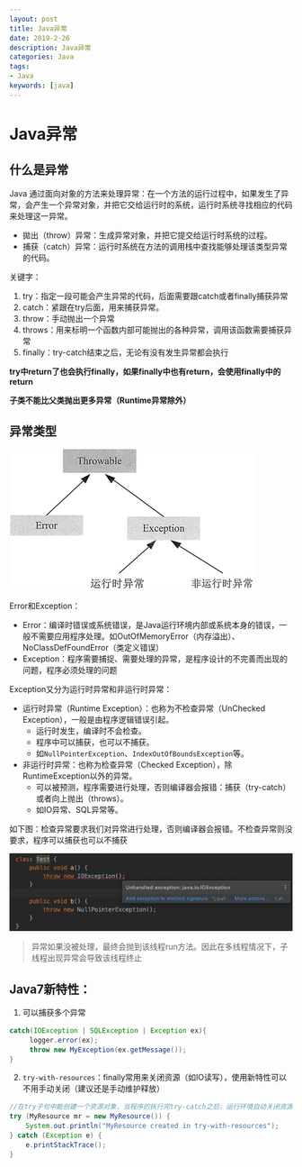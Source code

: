```yaml
---
layout: post
title: Java异常
date: 2019-2-26
description: Java异常
categories: Java
tags: 
- Java
keywords: [java]
---
```


# Java异常

## 什么是异常

Java 通过面向对象的方法来处理异常：在一个方法的运行过程中，如果发生了异常，会产生一个异常对象，并把它交给运行时的系统，运行时系统寻找相应的代码来处理这一异常。

* 拋出（throw）异常：生成异常对象，并把它提交给运行时系统的过程。
* 捕获（catch）异常：运行时系统在方法的调用栈中查找能够处理该类型异常的代码。

关键字：

1. try：指定一段可能会产生异常的代码，后面需要跟catch或者finally捕获异常
2. catch：紧跟在try后面，用来捕获异常。
3. throw：手动抛出一个异常
4. throws：用来标明一个函数内部可能抛出的各种异常，调用该函数需要捕获异常
5. finally：try-catch结束之后，无论有没有发生异常都会执行

**try中return了也会执行finally，如果finally中也有return，会使用finally中的return**

**子类不能比父类抛出更多异常（Runtime异常除外）**

## 异常类型

![](Java异常/异常分类.png)

Error和Exception：

* Error：编译时错误或系统错误，是Java运行环境内部或系统本身的错误，一般不需要应用程序处理。如OutOfMemoryError（内存溢出）、NoClassDefFoundError（类定义错误）
* Exception：程序需要捕捉、需要处理的异常，是程序设计的不完善而出现的问题，程序必须处理的问题

Exception又分为运行时异常和非运行时异常：

* 运行时异常（Runtime Exception）：也称为不检查异常（UnChecked Exception），一般是由程序逻辑错误引起。
  * 运行时发生，编译时不会检查。
  * 程序中可以捕获，也可以不捕获。
  * 如`NullPointerException`、`IndexOutOfBoundsException`等。
* 非运行时异常：也称为检查异常（Checked Exception），除RuntimeException以外的异常。
  * 可以被预测，程序需要进行处理，否则编译器会报错：捕获（try-catch）或者向上抛出（throws）。
  * 如IO异常、SQL异常等。


如下图：检查异常要求我们对异常进行处理，否则编译器会报错。不检查异常则没要求，程序可以捕获也可以不捕获

![](Java异常/检查异常和不检查异常.png)

> 异常如果没被处理，最终会抛到该线程run方法。因此在多线程情况下，子线程出现异常会导致该线程终止

## Java7新特性：

1. 可以捕获多个异常

```java
catch(IOException | SQLException | Exception ex){
     logger.error(ex);
     throw new MyException(ex.getMessage());
}
```

2. `try-with-resources`：finally常用来关闭资源（如IO读写），使用新特性可以不用手动关闭（建议还是手动维护释放）

```java
//在try子句中能创建一个资源对象，当程序的执行完try-catch之后，运行环境自动关闭资源。
try (MyResource mr = new MyResource()) {
	System.out.println("MyResource created in try-with-resources");
} catch (Exception e) {
	e.printStackTrace();
}
```
